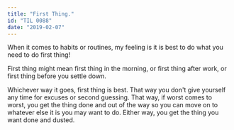 ```yaml
---
title: "First Thing."
id: "TIL 0088"
date: "2019-02-07"
---
```


When it comes to habits or routines, my feeling is it is best to do what you need to do first thing! 

First thing might mean first thing in the morning, or first thing after work, or first thing before you settle down. 

Whichever way it goes, first thing is best. That way you don't give yourself any time for excuses or second guessing. That way, if worst comes to worst, you get the thing done and out of the way so you can move on to whatever else it is you may want to do. Either way, you get the thing you want done and dusted. 
 
